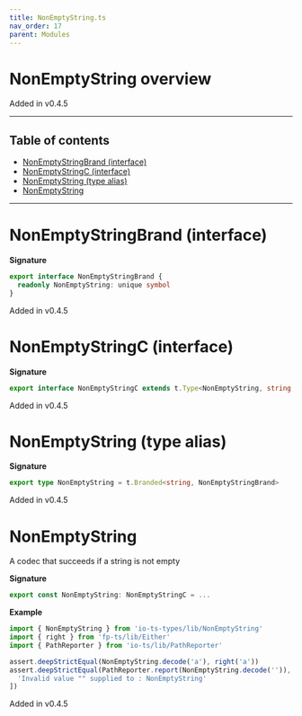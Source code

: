```yaml
---
title: NonEmptyString.ts
nav_order: 17
parent: Modules
---
```


# NonEmptyString overview

Added in v0.4.5

---

<h2 class="text-delta">Table of contents</h2>

- [NonEmptyStringBrand (interface)](#nonemptystringbrand-interface)
- [NonEmptyStringC (interface)](#nonemptystringc-interface)
- [NonEmptyString (type alias)](#nonemptystring-type-alias)
- [NonEmptyString](#nonemptystring)

---

# NonEmptyStringBrand (interface)

**Signature**

```ts
export interface NonEmptyStringBrand {
  readonly NonEmptyString: unique symbol
}
```

Added in v0.4.5

# NonEmptyStringC (interface)

**Signature**

```ts
export interface NonEmptyStringC extends t.Type<NonEmptyString, string, unknown> {}
```

Added in v0.4.5

# NonEmptyString (type alias)

**Signature**

```ts
export type NonEmptyString = t.Branded<string, NonEmptyStringBrand>
```

Added in v0.4.5

# NonEmptyString

A codec that succeeds if a string is not empty

**Signature**

```ts
export const NonEmptyString: NonEmptyStringC = ...
```

**Example**

```ts
import { NonEmptyString } from 'io-ts-types/lib/NonEmptyString'
import { right } from 'fp-ts/lib/Either'
import { PathReporter } from 'io-ts/lib/PathReporter'

assert.deepStrictEqual(NonEmptyString.decode('a'), right('a'))
assert.deepStrictEqual(PathReporter.report(NonEmptyString.decode('')), [
  'Invalid value "" supplied to : NonEmptyString'
])
```

Added in v0.4.5
